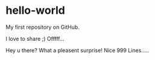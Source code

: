 hello-world
===========

My first repository on GitHub.

I love to share ;)
Offfff...

Hey u there?
What a pleasent surprise!
Nice 999 Lines.....
